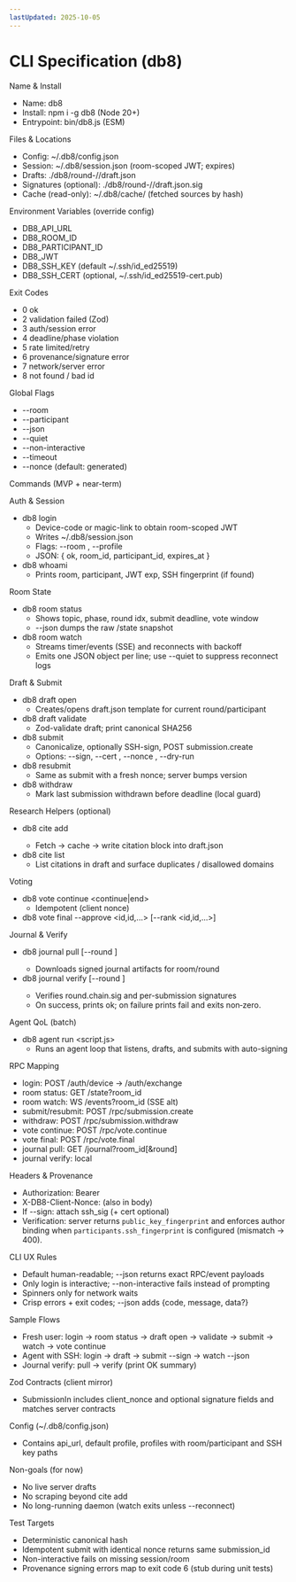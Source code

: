 ```yaml
---
lastUpdated: 2025-10-05
---
```


# CLI Specification (db8)

Name & Install

- Name: db8
- Install: npm i -g db8 (Node 20+)
- Entrypoint: bin/db8.js (ESM)

Files & Locations

- Config: ~/.db8/config.json
- Session: ~/.db8/session.json (room-scoped JWT; expires)
- Drafts: ./db8/round-<idx>/<anon>/draft.json
- Signatures (optional): ./db8/round-<idx>/<anon>/draft.json.sig
- Cache (read-only): ~/.db8/cache/ (fetched sources by hash)

Environment Variables (override config)

- DB8_API_URL
- DB8_ROOM_ID
- DB8_PARTICIPANT_ID
- DB8_JWT
- DB8_SSH_KEY (default ~/.ssh/id_ed25519)
- DB8_SSH_CERT (optional, ~/.ssh/id_ed25519-cert.pub)

Exit Codes

- 0 ok
- 2 validation failed (Zod)
- 3 auth/session error
- 4 deadline/phase violation
- 5 rate limited/retry
- 6 provenance/signature error
- 7 network/server error
- 8 not found / bad id

Global Flags

- --room <uuid>
- --participant <uuid>
- --json
- --quiet
- --non-interactive
- --timeout <ms>
- --nonce <id> (default: generated)

Commands (MVP + near-term)

Auth & Session

- db8 login
  - Device-code or magic-link to obtain room-scoped JWT
  - Writes ~/.db8/session.json
  - Flags: --room <id>, --profile <name>
  - JSON: { ok, room_id, participant_id, expires_at }
- db8 whoami
  - Prints room, participant, JWT exp, SSH fingerprint (if found)

Room State

- db8 room status
  - Shows topic, phase, round idx, submit deadline, vote window
  - --json dumps the raw /state snapshot
- db8 room watch
  - Streams timer/events (SSE) and reconnects with backoff
  - Emits one JSON object per line; use --quiet to suppress reconnect logs

Draft & Submit

- db8 draft open
  - Creates/opens draft.json template for current round/participant
- db8 draft validate
  - Zod-validate draft; print canonical SHA256
- db8 submit
  - Canonicalize, optionally SSH-sign, POST submission.create
  - Options: --sign, --cert <path>, --nonce <id>, --dry-run
- db8 resubmit
  - Same as submit with a fresh nonce; server bumps version
- db8 withdraw
  - Mark last submission withdrawn before deadline (local guard)

Research Helpers (optional)

- db8 cite add <url>
  - Fetch → cache → write citation block into draft.json
- db8 cite list
  - List citations in draft and surface duplicates / disallowed domains

Voting

- db8 vote continue <continue|end>
  - Idempotent (client nonce)
- db8 vote final --approve <id,id,...> [--rank <id,id,...>]

Journal & Verify

- db8 journal pull [--round <idx>]
  - Downloads signed journal artifacts for room/round
- db8 journal verify [--round <idx>]
  - Verifies round.chain.sig and per-submission signatures
  - On success, prints ok; on failure prints fail and exits non‑zero.

Agent QoL (batch)

- db8 agent run <script.js>
  - Runs an agent loop that listens, drafts, and submits with auto-signing

RPC Mapping

- login: POST /auth/device → /auth/exchange
- room status: GET /state?room_id
- room watch: WS /events?room_id (SSE alt)
- submit/resubmit: POST /rpc/submission.create
- withdraw: POST /rpc/submission.withdraw
- vote continue: POST /rpc/vote.continue
- vote final: POST /rpc/vote.final
- journal pull: GET /journal?room_id[&round]
- journal verify: local

Headers & Provenance

- Authorization: Bearer <JWT>
- X-DB8-Client-Nonce: <id> (also in body)
- If --sign: attach ssh_sig (+ cert optional)
- Verification: server returns `public_key_fingerprint` and enforces author binding when `participants.ssh_fingerprint` is configured (mismatch → 400).

CLI UX Rules

- Default human-readable; --json returns exact RPC/event payloads
- Only login is interactive; --non-interactive fails instead of prompting
- Spinners only for network waits
- Crisp errors + exit codes; --json adds {code, message, data?}

Sample Flows

- Fresh user: login → room status → draft open → validate → submit → watch →
  vote continue
- Agent with SSH: login → draft → submit --sign → watch --json
- Journal verify: pull → verify (print OK summary)

Zod Contracts (client mirror)

- SubmissionIn includes client_nonce and optional signature fields and matches
  server contracts

Config (~/.db8/config.json)

- Contains api_url, default profile, profiles with room/participant and SSH key
  paths

Non-goals (for now)

- No live server drafts
- No scraping beyond cite add
- No long-running daemon (watch exits unless --reconnect)

Test Targets

- Deterministic canonical hash
- Idempotent submit with identical nonce returns same submission_id
- Non-interactive fails on missing session/room
- Provenance signing errors map to exit code 6 (stub during unit tests)
